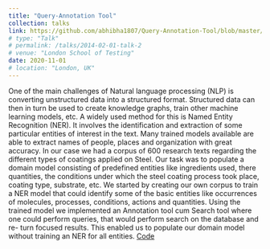 ```yaml
---
title: "Query-Annotation Tool"
collection: talks
link: https://github.com/abhibha1807/Query-Annotation-Tool/blob/master/report.pdf
# type: "Talk"
# permalink: /talks/2014-02-01-talk-2
# venue: "London School of Testing"
date: 2020-11-01
# location: "London, UK"
---
```

One of the main challenges of Natural language processing (NLP) is converting unstructured data into a structured format. Structured data can then in turn be used to create knowledge graphs, train other machine learning models, etc. A widely used method for this is Named Entity Recognition (NER). It involves the identification and extraction of some particular entities of interest in the text. Many trained models available are able to extract names of people, places and organization with great accuracy. In our case we had a corpus of 600 research texts regarding the different types of coatings applied on Steel. Our task was to populate a domain model consisting of predefined entities like ingredients used, there quantities, the conditions under which the steel coating process took place, coating type, substrate, etc. We started by creating our own corpus to train a NER model that could identify some of the basic entities like occurrences of molecules, processes, conditions, actions and quantities. Using the trained model we implemented an Annotation tool cum Search tool where one could perform queries, that would perform search on the database and re- turn focused results. This enabled us to populate our domain model without training an NER for all entities. [Code]([Title](https://github.com/abhibha1807/Query-Annotation-Tool))

